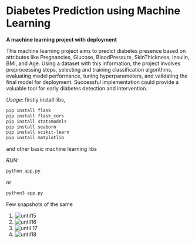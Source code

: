 # Diabetes Prediction using Machine Learning
**A machine learning project with deployment** 

This machine learning project aims to predict diabetes presence based on attributes like Pregnancies, Glucose, BloodPressure, SkinThickness, Insulin, BMI, and Age. Using a dataset with this information, the project involves preprocessing steps, selecting and training classification algorithms, evaluating model performance, tuning hyperparameters, and validating the final model for deployment. Successful implementation could provide a valuable tool for early diabetes detection and intervention.

*Usage:*
firstly install libs,
```bash
pip install flask
pip install flask_cors
pip install statsmodels
pip install seaborn
pip install scikit-learn
pip install matplotlib
```
and other basic machine learning libs

*RUN:*
```bash
python app.py
```
or
```bash
python3 app.py
```
Few snapshots of the same 
1. ![until15](https://github.com/balananujith/Diabetes_Prediction_Using_ML/assets/118455793/37dccc64-ac42-4292-ba63-c4ef3f4b5d0f)
2. ![until16](https://github.com/balananujith/Diabetes_Prediction_Using_ML/assets/118455793/01a3fa32-7d24-4220-9232-aac20a8ae575)
3. ![until 17](https://github.com/balananujith/Diabetes_Prediction_Using_ML/assets/118455793/74a8dd63-1016-4bce-8b37-6450e1f885a0)
4. ![until18](https://github.com/balananujith/Diabetes_Prediction_Using_ML/assets/118455793/fa728dd6-1167-4e2c-981e-b69b0cd841e7)



